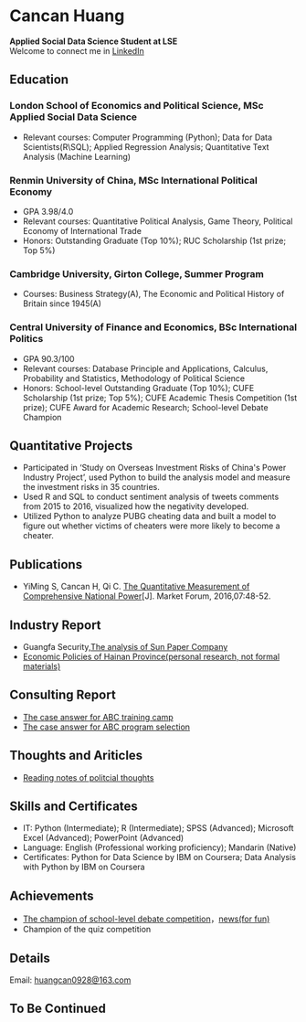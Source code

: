# Cancan Huang    

**Applied Social Data Science Student at LSE**    
Welcome to connect me in [LinkedIn](https://www.linkedin.com/in/cancanhuang/)

## Education

### London School of Economics and Political Science, MSc Applied Social Data Science                      
* Relevant courses: Computer Programming (Python); Data for Data Scientists(R\SQL); Applied Regression Analysis; Quantitative Text Analysis (Machine Learning)

### Renmin University of China, MSc International Political Economy                           
* GPA 3.98/4.0
* Relevant courses: Quantitative Political Analysis, Game Theory, Political Economy of International Trade
* Honors: Outstanding Graduate (Top 10%); RUC Scholarship (1st prize; Top 5%)

### Cambridge University, Girton College, Summer Program                                     
* Courses: Business Strategy(A), The Economic and Political History of Britain since 1945(A)

### Central University of Finance and Economics, BSc International Politics                   
* GPA 90.3/100    
* Relevant courses: Database Principle and Applications, Calculus, Probability and Statistics, Methodology of Political Science 
* Honors: School-level Outstanding Graduate (Top 10%); CUFE Scholarship (1st prize; Top 5%); CUFE Academic Thesis Competition (1st prize); CUFE Award for Academic Research; School-level Debate Champion

## Quantitative Projects
* Participated in ‘Study on Overseas Investment Risks of China's Power Industry Project’, used Python to build the analysis model and measure the investment risks in 35 countries.
* Used R and SQL to conduct sentiment analysis of tweets comments from 2015 to 2016, visualized how the negativity developed. 
* Utilized Python to analyze PUBG cheating data and built a model to figure out whether victims of cheaters were more likely to become a cheater. 

## Publications
* YiMing S, Cancan H, Qi C. [The Quantitative Measurement of Comprehensive National Power](http://www.qikanchina.net/thesis/detail/1655944)[J]. Market Forum, 2016,07:48-52. 

## Industry Report
* Guangfa Security,[The analysis of Sun Paper Company](http://pdf.dfcfw.com/pdf/H3_AP201806061153206605_1.pdf)
* [Economic Policies of Hainan Province(personal research, not formal materials)](https://github.com/cancan-huang/CancanHuang.github.io/blob/master/Economies%20and%20Economic%20Policy%20of%20Hainan%20Province.pdf)

## Consulting Report
* [The case answer for ABC training camp](https://github.com/cancan-huang/CancanHuang.github.io/blob/master/%E7%AB%8B%E5%BF%83%E5%85%AC%E7%9B%8A%E7%BB%84%E7%BB%87%E7%AE%A1%E7%90%86%E8%83%BD%E5%8A%9B%E4%B8%8E%E8%BF%90%E8%90%A5%E6%95%88%E7%8E%87%E6%8F%90%E5%8D%87%E9%A1%B9%E7%9B%AE%E6%B1%87%E6%8A%A5_C%E7%BB%84%EF%BC%88%E6%96%B0%EF%BC%89.pdf)
* [The case answer for ABC program selection](https://github.com/cancan-huang/CancanHuang.github.io/blob/master/ABC%E6%A1%88%E4%BE%8B%E5%88%86%E6%9E%90%E9%A2%98-%E6%9C%80%E7%BB%88.pdf)

## Thoughts and Ariticles
* [Reading notes of politcial thoughts](https://github.com/cancan-huang/CancanHuang.github.io/tree/master/reading%20notes)

## Skills and Certificates

* IT: Python (Intermediate); R (Intermediate); SPSS (Advanced); Microsoft Excel (Advanced); PowerPoint (Advanced)
* Language: English (Professional working proficiency); Mandarin (Native)
* Certificates: Python for Data Science by IBM on Coursera; Data Analysis with Python by IBM on Coursera

## Achievements

* [The champion of school-level debate competition](http://sg.cufe.edu.cn/info/1061/3196.htm)，[news(for fun)](http://sg.cufe.edu.cn/info/1043/3191.htm)
* Champion of the quiz competition

## Details
Email: huangcan0928@163.com



## To Be Continued


